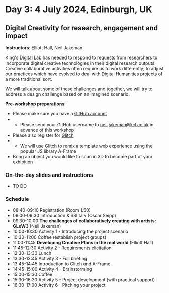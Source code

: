 # Day 3: 4 July 2024, Edinburgh, UK

## Digital Creativity for research, engagement and impact

**Instructors**: Elliott Hall, Neil Jakeman

King's Digital Lab has needed to respond to requests from researchers to incorporate digital creative 
technologies in their digital research outputs. Creative collaborative activities often require us to work 
differently; to adjust our practices which have evolved to deal with Digital Humanities projects of a more
traditional sort.

We will talk about some of these challenges and together, we will try to address a design challenge based on
an imagined scenario.

**Pre-workshop preparations**:  
- Please make sure you have a [GitHub account](https://github.com/)
- - Please send your GitHub username to neil.jakeman@kcl.ac.uk in advance of this workshop
- Please also register for [Glitch](https://glitch.com/)
- - We will use Glitch to remix a template web experience using the popular JS library A-Frame
- Bring an object you would like to scan in 3D to become part of your exhibition

### On-the-day slides and instructions
- TO DO

### Schedule

- 08:40-09:10 Registration (Room 1.50)
- 09.00-09:30 Introduction & SSI talk (Oscar Seipp)
- 09.30-10:00 **The challenges of collaboratively creating with artists: GLoW3** (Neil Jakeman)
- 10:00-10:30 Activity 1 - Introducing the project scenario
- 10:30-11:00 Coffee (establish project groups)
- 11:00-11:45 **Developing Creative Plans in the real world** (Elliott Hall)
- 11:45-12:30 Activity 2 - Requirements elicitation
- 12:30-13:30 Lunch
- 13:30-13:45 Activity 3 - Full briefing
- 13:45-14:45 Introduction to Glitch and A-Frame
- 14:45-15:00 Activity 4 - Brainstorming
- 15:00-15:30 Coffee
- 15:30-16:30 Activity 5 - Project development (with practical support)
- 16:30-17:00 Activity 6 - Pitching your project



